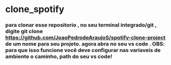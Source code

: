 # clone_spotify

### para clonar esse repositorio , no seu terminal integrado/git , digite git clone https://github.com/JoaoPedrodeAraujoS/spotify-clone-project de um nome para seu projeto. agora abra no seu vs code . OBS: para que isso funcione você deve configurar nas variaveis de ambiente o caminho, path do seu vs code!

